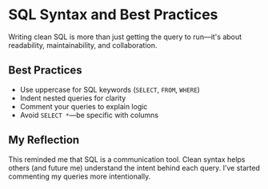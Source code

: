 # SQL Syntax and Best Practices

Writing clean SQL is more than just getting the query to run—it's about readability, maintainability, and collaboration.

## Best Practices
- Use uppercase for SQL keywords (`SELECT`, `FROM`, `WHERE`)
- Indent nested queries for clarity
- Comment your queries to explain logic
- Avoid `SELECT *`—be specific with columns

## My Reflection
This reminded me that SQL is a communication tool. Clean syntax helps others (and future me) understand the intent behind each query. I’ve started commenting my queries more intentionally.
